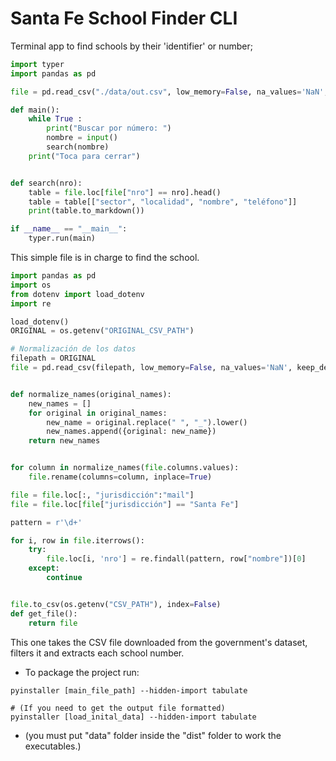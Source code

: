 # Santa Fe School Finder CLI

Terminal app to find schools by their 'identifier' or number;

```python
import typer
import pandas as pd

file = pd.read_csv("./data/out.csv", low_memory=False, na_values='NaN', keep_default_na=False)

def main():
    while True :
        print("Buscar por número: ")
        nombre = input()
        search(nombre)
    print("Toca para cerrar")


def search(nro):
    table = file.loc[file["nro"] == nro].head()
    table = table[["sector", "localidad", "nombre", "teléfono"]]
    print(table.to_markdown())

if __name__ == "__main__":
    typer.run(main)
```

This simple file is in charge to find the school.

```python
import pandas as pd
import os
from dotenv import load_dotenv
import re

load_dotenv()
ORIGINAL = os.getenv("ORIGINAL_CSV_PATH")

# Normalización de los datos
filepath = ORIGINAL
file = pd.read_csv(filepath, low_memory=False, na_values='NaN', keep_default_na=False)


def normalize_names(original_names):
    new_names = []
    for original in original_names:
        new_name = original.replace(" ", "_").lower()
        new_names.append({original: new_name})
    return new_names


for column in normalize_names(file.columns.values):
    file.rename(columns=column, inplace=True)

file = file.loc[:, "jurisdicción":"mail"]
file = file.loc[file["jurisdicción"] == "Santa Fe"]

pattern = r'\d+'

for i, row in file.iterrows():
    try:
        file.loc[i, 'nro'] = re.findall(pattern, row["nombre"])[0]
    except:
        continue


file.to_csv(os.getenv("CSV_PATH"), index=False)
def get_file():
    return file

```

This one takes the CSV file downloaded from the government's dataset, filters it and extracts each school number.

- To package the project run:
```
pyinstaller [main_file_path] --hidden-import tabulate

# (If you need to get the output file formatted)
pyinstaller [load_inital_data] --hidden-import tabulate

```
- (you must put "data" folder inside the "dist" folder to work the executables.)